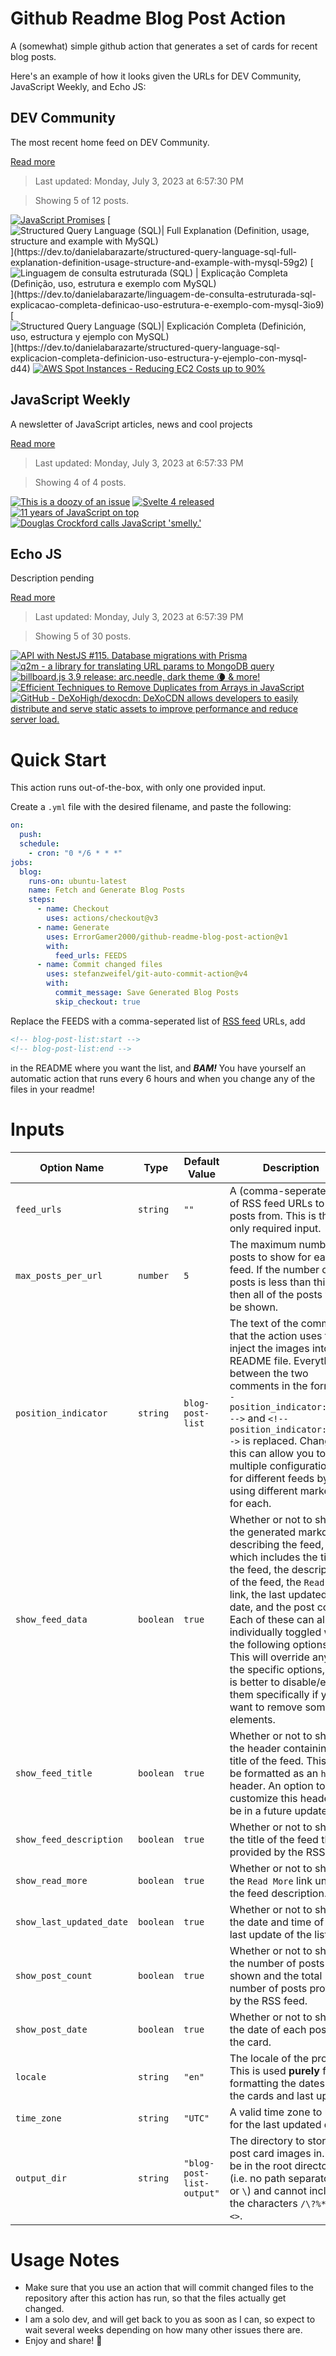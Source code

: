 # Github Readme Blog Post Action

A (somewhat) simple github action that generates a set of cards for recent blog posts.

Here's an example of how it looks given the URLs for DEV Community, JavaScript Weekly, and Echo JS:

<!-- post-list:start -->
## DEV Community

The most recent home feed on DEV Community.

[Read more](https://dev.to)
> Last updated: Monday, July 3, 2023 at 6:57:30 PM

> Showing 5 of 12 posts.

[![JavaScript Promises](https://raw.githubusercontent.com/ErrorGamer2000/github-readme-blog-post-action/main/generated_files/DEV_Community/JavaScript_Promises.svg)](https://dev.to/bolajibolajoko51/javascript-promises-2e8b)
[![Structured Query Language (SQL)| Full Explanation (Definition, usage, structure and example with MySQL)](https://raw.githubusercontent.com/ErrorGamer2000/github-readme-blog-post-action/main/generated_files/DEV_Community/Structured_Query_Language_(SQL)__Full_Explanation_(Definition__usage__structure_and_example_with_MySQL).svg)](https://dev.to/danielabarazarte/structured-query-language-sql-full-explanation-definition-usage-structure-and-example-with-mysql-59g2)
[![Linguagem de consulta estruturada (SQL) | Explicação Completa (Definição, uso, estrutura e exemplo com MySQL)](https://raw.githubusercontent.com/ErrorGamer2000/github-readme-blog-post-action/main/generated_files/DEV_Community/Linguagem_de_consulta_estruturada_(SQL)___Explicação_Completa_(Definição__uso__estrutura_e_exemplo_com_MySQL).svg)](https://dev.to/danielabarazarte/linguagem-de-consulta-estruturada-sql-explicacao-completa-definicao-uso-estrutura-e-exemplo-com-mysql-3io9)
[![Structured Query Language (SQL)| Explicación Completa (Definición, uso, estructura y ejemplo con MySQL)](https://raw.githubusercontent.com/ErrorGamer2000/github-readme-blog-post-action/main/generated_files/DEV_Community/Structured_Query_Language_(SQL)__Explicación_Completa_(Definición__uso__estructura_y_ejemplo_con_MySQL).svg)](https://dev.to/danielabarazarte/structured-query-language-sql-explicacion-completa-definicion-uso-estructura-y-ejemplo-con-mysql-d44)
[![AWS Spot Instances - Reducing EC2 Costs up to 90%](https://raw.githubusercontent.com/ErrorGamer2000/github-readme-blog-post-action/main/generated_files/DEV_Community/AWS_Spot_Instances_-_Reducing_EC2_Costs_up_to_90_.svg)](https://dev.to/aws-builders/aws-spot-instances-reducing-ec2-costs-up-to-90-2gip)


## JavaScript Weekly

A newsletter of JavaScript articles, news and cool projects

[Read more](https://javascriptweekly.com/)
> Last updated: Monday, July 3, 2023 at 6:57:33 PM

> Showing 4 of 4 posts.

[![This is a doozy of an issue](https://raw.githubusercontent.com/ErrorGamer2000/github-readme-blog-post-action/main/generated_files/JavaScript_Weekly/This_is_a_doozy_of_an_issue.svg)](https://javascriptweekly.com/issues/645)
[![Svelte 4 released](https://raw.githubusercontent.com/ErrorGamer2000/github-readme-blog-post-action/main/generated_files/JavaScript_Weekly/Svelte_4_released.svg)](https://javascriptweekly.com/issues/644)
[![11 years of JavaScript on top](https://raw.githubusercontent.com/ErrorGamer2000/github-readme-blog-post-action/main/generated_files/JavaScript_Weekly/11_years_of_JavaScript_on_top.svg)](https://javascriptweekly.com/issues/643)
[![Douglas Crockford calls JavaScript 'smelly.'](https://raw.githubusercontent.com/ErrorGamer2000/github-readme-blog-post-action/main/generated_files/JavaScript_Weekly/Douglas_Crockford_calls_JavaScript_'smelly.'.svg)](https://javascriptweekly.com/issues/642)


## Echo JS

Description pending

[Read more](
http://www.echojs.com
)
> Last updated: Monday, July 3, 2023 at 6:57:39 PM

> Showing 5 of 30 posts.

[![API with NestJS #115. Database migrations with Prisma](https://raw.githubusercontent.com/ErrorGamer2000/github-readme-blog-post-action/main/generated_files/_Echo_JS_/API_with_NestJS__115._Database_migrations_with_Prisma.svg)](https://wanago.io/2023/07/03/api-nestjs-prisma-migrations/)
[![q2m - a library for translating URL params to MongoDB query](https://raw.githubusercontent.com/ErrorGamer2000/github-readme-blog-post-action/main/generated_files/_Echo_JS_/q2m_-_a_library_for_translating_URL_params_to_MongoDB_query.svg)](https://krasimirtsonev.com/blog/article/url-query-string-to-mongodb-query)
[![billboard.js 3.9 release: arc.needle, dark theme 🌘 & more!](https://raw.githubusercontent.com/ErrorGamer2000/github-readme-blog-post-action/main/generated_files/_Echo_JS_/billboard.js_3.9_release__arc.needle__dark_theme_🌘___more!.svg)](https://netil.medium.com/billboard-js-3-9-release-arc-needle-dark-theme-more-752c96c167c)
[![Efficient Techniques to Remove Duplicates from Arrays in JavaScript](https://raw.githubusercontent.com/ErrorGamer2000/github-readme-blog-post-action/main/generated_files/_Echo_JS_/Efficient_Techniques_to_Remove_Duplicates_from_Arrays_in_JavaScript.svg)](https://www.js-tutorials.com/javascript-tutorial/efficient-techniques-to-remove-duplicates-from-arrays-in-javascript/)
[![GitHub - DeXoHigh/dexocdn: DeXoCDN allows developers to easily distribute and serve static assets to improve performance and reduce server load.](https://raw.githubusercontent.com/ErrorGamer2000/github-readme-blog-post-action/main/generated_files/_Echo_JS_/GitHub_-_DeXoHigh_dexocdn__DeXoCDN_allows_developers_to_easily_distribute_and_serve_static_assets_to_improve_performance_and_reduce_server_load..svg)](https://github.com/DeXoHigh/dexocdn)


<!-- post-list:end -->

# Quick Start

This action runs out-of-the-box, with only one provided input.

Create a `.yml` file with the desired filename, and paste the following:

```yml
on:
  push:
  schedule:
    - cron: "0 */6 * * *"
jobs:
  blog:
    runs-on: ubuntu-latest
    name: Fetch and Generate Blog Posts
    steps:
      - name: Checkout
        uses: actions/checkout@v3
      - name: Generate
        uses: ErrorGamer2000/github-readme-blog-post-action@v1
        with:
          feed_urls: FEEDS
      - name: Commit changed files
        uses: stefanzweifel/git-auto-commit-action@v4
        with:
          commit_message: Save Generated Blog Posts
          skip_checkout: true
```

Replace the FEEDS with a comma-seperated list of [RSS feed](https://rss.com/blog/how-do-rss-feeds-work/) URLs, add

```md
<!-- blog-post-list:start -->
<!-- blog-post-list:end -->
```

in the README where you want the list, and **_BAM!_** You have yourself an automatic action that runs every 6 hours and when you change any of the files in your readme!

# Inputs

<table>
  <thead>
    <tr>
      <th>Option Name</th>
      <th>Type</th>
      <th>Default Value</th>
      <th>Description</th>
    </tr>
  </thead>
  <tbody>
    <tr>
      <td><code>feed_urls</code></td>
      <td><code>string</code></td>
      <td><code>""</code></td>
      <td>A (comma-seperated) list of RSS feed URLs to load posts from. This is the only required input.</td>
    </tr>
    <tr>
      <td><code>max_posts_per_url</code></td>
      <td><code>number</code></td>
      <td><code>5</code></td>
      <td>The maximum number of posts to show for each feed. If the number of posts is less than this, then all of the posts will be shown.</td>
    </tr>
    <tr>
      <td><code>position_indicator</code></td>
      <td><code>string</code></td>
      <td><code>blog-post-list</code></td>
      <td>The text of the comments that the action uses to inject the images into the README file. Everything between the two comments in the form <code>&lt;!-- position_indicator:start --&gt;</code> and <code>&lt;!-- position_indicator:end --&gt;</code> is replaced. Changing this can allow you to use multiple configurations for different feeds by using different markers for each.</td>
    </tr>
    <tr>
      <td><code>show_feed_data</code></td>
      <td><code>boolean</code></td>
      <td><code>true</code></td>
      <td>Whether or not to show the generated markdown describing the feed, which includes the title of the feed, the description of the feed, the <code>Read More</code> link, the last updated date, and the post count. Each of these can also be individually toggled with the following options. This will override any of the specific options, so it is better to disable/enable them specifically if you want to remove some elements.</td>
    </tr>
    <tr>
      <td><code>show_feed_title</code></td>
      <td><code>boolean</code></td>
      <td><code>true</code></td>
      <td>Whether or not to show the header containing the title of the feed. This will be formatted as an <code>h2</code> header. An option to customize this header will be in a future update.</td>
    </tr>
    <tr>
      <td><code>show_feed_description</code></td>
      <td><code>boolean</code></td>
      <td><code>true</code></td>
      <td>Whether or not to show the title of the feed that is provided by the RSS feed.</td>
    </tr>
    <tr>
      <td><code>show_read_more</code></td>
      <td><code>boolean</code></td>
      <td><code>true</code></td>
      <td>Whether or not to show the <code>Read More</code> link under the feed description.</td>
    </tr>
    <tr>
      <td><code>show_last_updated_date</code></td>
      <td><code>boolean</code></td>
      <td><code>true</code></td>
      <td>Whether or not to show the date and time of the last update of the list.</td>
    </tr>
    <tr>
      <td><code>show_post_count</code></td>
      <td><code>boolean</code></td>
      <td><code>true</code></td>
      <td>Whether or not to show the number of posts shown and the total number of posts provided by the RSS feed.</td>
    </tr>
    <tr>
      <td><code>show_post_date</code></td>
      <td><code>boolean</code></td>
      <td><code>true</code></td>
      <td>Whether or not to show the date of each post on the card.</td>
    </tr>
    <tr>
      <td><code>locale</code></td>
      <td><code>string</code></td>
      <td><code>"en"</code></td>
      <td>The locale of the project. This is used <strong>purely</strong> for formatting the dates of the cards and last update.</td>
    </tr>
    <tr>
      <td><code>time_zone</code></td>
      <td><code>string</code></td>
      <td><code>"UTC"</code></td>
      <td>A valid time zone to use for the last updated date.</td>
    </tr>
    <tr>
      <td><code>output_dir</code></td>
      <td><code>string</code></td>
      <td><code>"blog-post-list-output"</code></td>
      <td>The directory to store the post card images in. Must be in the root directory (i.e. no path separators <code>/</code> or <code>\</code>) and cannot include the characters <code>/\?%*:|"&lt;&gt;</code>.</td>
    </tr>
<!--
    <tr>
      <td><code></code></td>
      <td><cde></cde></td>
      <td><code></code></td>
      <td></td>
    </tr>
-->
  </tbody>
</table>

# Usage Notes

- Make sure that you use an action that will commit changed files to the repository after this action has run, so that the files actually get changed.
- I am a solo dev, and will get back to you as soon as I can, so expect to wait several weeks depending on how many other issues there are.
- Enjoy and share! 🤗
